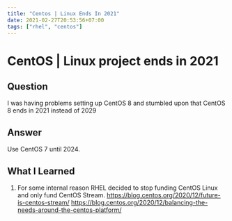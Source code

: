 ```yaml
---
title: "Centos | Linux Ends In 2021"
date: 2021-02-27T20:53:56+07:00
tags: ["rhel", "centos"]
---
```


# CentOS | Linux project ends in 2021

## Question

I was having problems setting up CentOS 8 and stumbled upon that CentOS 8 ends in 2021 instead of 2029

## Answer

Use CentOS 7 until 2024.

## What I Learned

1. For some internal reason RHEL decided to stop funding CentOS Linux and only fund CentOS Stream.
   https://blog.centos.org/2020/12/future-is-centos-stream/
   https://blog.centos.org/2020/12/balancing-the-needs-around-the-centos-platform/
